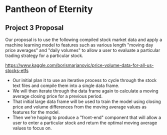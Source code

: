 # Pantheon of Eternity

## Project 3 Proposal

Our proposal is to use the following compiled stock market data and apply a machine learning model to features such as various length "moving day price averages" and "daily volumes" to allow a user to evaluate a particular trading strategy for a particular stock.

https://www.kaggle.com/borismarjanovic/price-volume-data-for-all-us-stocks-etfs

* Our initial plan it to use an iterative process to cycle through the stock text files and compile them into a single data frame.
* We will then iterate through the data frame again to calculate a moving average closing price for a previous period.
* That initial large data frame will be used to train the model using closing price and volume differences from the moving average values as features for the model.
* Then we're hoping to produce a "front-end" component that will allow a user to enter a particular stock and return the optimal moving average values to focus on.

